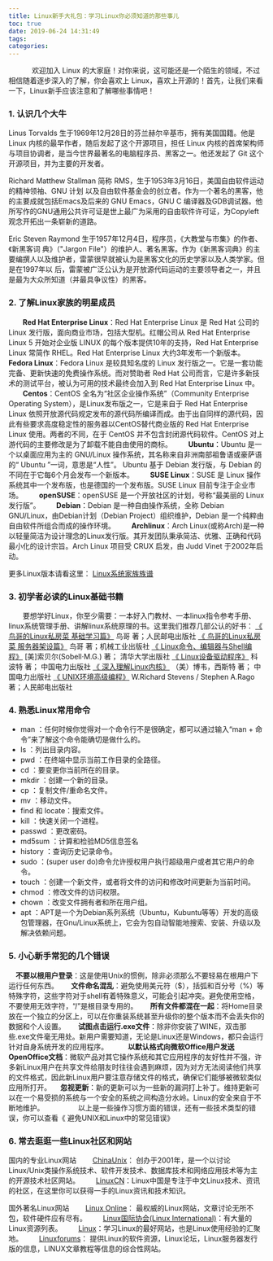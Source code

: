 ```yaml
---
title: Linux新手大礼包：学习Linux你必须知道的那些事儿
toc: true
date: 2019-06-24 14:31:49
tags:
categories:
---
```


　
　　欢迎加入 Linux 的大家庭！对你来说，这可能还是一个陌生的领域，不过相信随着逐步深入的了解，你会喜欢上 Linux，喜欢上开源的！首先，让我们来看一下，Linux新手应该注意和了解哪些事情吧！

### 1. 认识几个大牛

Linus Torvalds
生于1969年12月28日的芬兰赫尔辛基市，拥有美国国籍。他是 Linux 内核的最早作者，随后发起了这个开源项目，担任 Linux 内核的首席架构师与项目协调者，是当今世界最著名的电脑程序员、黑客之一。他还发起了 Git 这个开源项目，并为主要的开发者。

Richard Matthew Stallman
简称 RMS，生于1953年3月16日，美国自由软件运动的精神领袖、GNU 计划 以及自由软件基金会的创立者。作为一个著名的黑客，他的主要成就包括Emacs及后来的 GNU Emacs，GNU C 编译器及GDB调试器。他所写作的GNU通用公共许可证是世上最广为采用的自由软件许可证，为Copyleft观念开拓出一条崭新的道路。

Eric Steven Raymond
生于1957年12月4日，程序员，《大教堂与市集》的作者、《新黑客词 典》（"Jargon File"）的维护人、著名黑客。作为《新黑客词典》的主要编撰人以及维护者，雷蒙很早就被认为是黑客文化的历史学家以及人类学家。但是在1997年以 后，雷蒙被广泛公认为是开放源代码运动的主要领导者之一，并且是最为大众所知道（并最具争议性）的黑客。

### 2. 了解Linux家族的明星成员
　　**Red Hat Enterprise Linux**：Red Hat Enterprise Linux 是 Red Hat 公司的 Linux 发行版，面向商业市场，包括大型机。红帽公司从 Red Hat Enterprise Linux 5 开始对企业版 LINUX 的每个版本提供10年的支持，Red Hat Enterprise Linux 常简作 RHEL。Red Hat Enterprise Linux 大约3年发布一个新版本。
　　**Fedora Linux**：Fedora Linux 是较具知名度的 Linux 发行版之一。它是一套功能完备、更新快速的免费操作系统。而对赞助者 Red Hat 公司而言，它是许多新技术的测试平台，被认为可用的技术最终会加入到 Red Hat Enterprise Linux 中。
　　**Centos**：CentOS 全名为“社区企业操作系统”（Community Enterprise Operating System），是Linux发布版之一，它是来自于 Red Hat Enterprise Linux 依照开放源代码规定发布的源代码所编译而成。由于出自同样的源代码，因此有些要求高度稳定性的服务器以CentOS替代商业版的 Red Hat Enterprise Linux 使用。两者的不同，在于 CentOS 并不包含封闭源代码软件。CentOS 对上游代码的主要修改是为了卸载不能自由使用的商标。
　　**Ubuntu**：Ubuntu 是一个以桌面应用为主的 GNU/Linux 操作系统，其名称来自非洲南部祖鲁语或豪萨语的“ Ubuntu ”一词，意思是“人性”。 Ubuntu 基于 Debian 发行版，与 Debian 的不同在于它每6个月会发布一个新版本。
　　**SUSE Linux**：SUSE 是 Linux 操作系统其中一个发布版，也是德国的一个发布版。SUSE Linux 目前专注于企业市场。
　　**openSUSE**：openSUSE 是一个开放社区的计划，号称“最美丽的 Linux 发行版”。
　　**Debian**：Debian 是一种自由操作系统，全称 Debian GNU/Linux，由Debian计划（Debian Project）组织维护，Debian 是一个纯粹由自由软件所组合而成的操作环境。
　　**Archlinux**：Arch Linux(或称Arch)是一种以轻量简洁为设计理念的Linux发行版。其开发团队秉承简洁、优雅、正确和代码最小化的设计宗旨。Arch Linux 项目受 CRUX 启发，由 Judd Vinet 于2002年启动。

更多Linux版本请看这里： [Linux系统家族族谱](https://code.csdn.net/groups/7587/discources/935281)

### 3. 初学者必读的Linux基础书籍　　
　　要想学好Linux，你至少需要：一本好入门教材、一本linux指令参考手册、linux系统管理手册、讲解linux系统原理的书。这里我们推荐几部公认的好书：
 [《 鸟哥的Linux私房菜 基础学习篇》](http://book.douban.com/subject/4889838/) 鸟哥 著；人民邮电出版社
 [《 鸟哥的Linux私房菜 服务器架设篇》](http://book.douban.com/subject/10794788/)  鸟哥 著；机械工业出版社
 [《 Linux命令、编辑器与Shell编程》](http://book.douban.com/subject/25750712/) [美]索贝尔(Sobell·M.G.) 著； 清华大学出版社
 [《 Linux设备驱动程序》](http://book.douban.com/subject/1723151/) 科波特 著； 中国电力出版社
 [《 深入理解Linux内核》](http://book.douban.com/subject/2287506/) （美）博韦，西斯特 著； 中国电力出版社
 [《 UNIX环境高级编程》](http://book.douban.com/subject/1788421/)  W.Richard Stevens / Stephen A.Rago 著；人民邮电出版社

### 4. 熟悉Linux常用命令

 * man ：任何时候你觉得对一个命令行不是很确定，都可以通过输入“man + 命令”来了解这个命令能确切是做什么的。
 * ls ：列出目录内容。
 * pwd ：在终端中显示当前工作目录的全路径。
 * cd ：要变更你当前所在的目录。
 * mkdir ：创建一个新的目录。
 * cp ：复制文件/重命名文件。
 * mv ：移动文件。
 * find 和 locate：搜索文件。
 * kill ：快速关闭一个进程。
 * passwd ：更改密码。
 * md5sum ：计算和检验MD5信息签名
 * history ：查询历史记录命令。
 * sudo ：(super user do)命令允许授权用户执行超级用户或者其它用户的命令。
 * touch ：创建一个新文件，或者将文件的访问和修改时间更新为当前时间。
 * chmod ：修改文件的访问权限。
 * chown ：改变文件拥有者和所在用户组。
 * apt ：APT是一个为Debian系列系统（Ubuntu，Kubuntu等等）开发的高级包管理器，在Gnu/Linux系统上，它会为包自动智能地搜索、安装、升级以及解决依赖问题。

### 5. 小心新手常犯的几个错误　
　**不要以根用户登录**：这是使用Unix的惯例，除非必须那么不要轻易在根用户下运行任何东西。　
　**文件命名混乱**：避免使用美元符（$），括弧和百分号（%）等特殊字符，这些字符对于shell有着特殊意义，可能会引起冲突。避免使用空格，不要使用无效字符，“/”是根目录专用的。　
　**所有文件都混在一起**：将Home目录放在一个独立的分区上，可以在你重装系统甚至升级你的整个版本而不会丢失你的数据和个人设置。　
　**试图点击运行.exe文件**：除非你安装了WINE，双击那些.exe文件毫无用处。新用户需要知道，无论是Linux还是Windows，都只会运行针对自身系统开发的应用程序。　　
　**以默认格式向微软Office用户发送OpenOffice文档**：微软产品对其它操作系统和其它应用程序的友好性并不强，许多新Linux用户在共享文件给朋友时往往会遇到麻烦，因为对方无法阅读他们共享的文件格式，因此新Linux用户要注意存储文件的格式，确保它们能够被微软类似应用所打开。
　**忽视更新**：新的更新可以为一些新的漏洞打上补丁。维持更新可以在一个易受损的系统与一个安全的系统之间构造分水岭。Linux的安全来自于不断地维护。　　　　
　以上是一些操作习惯方面的错误，还有一些技术类型的错误，你可以查看《 避免UNIX和Linux中的常见错误》

### 6. 常去逛逛一些Linux社区和网站

国内的专业Linux网站
　　[ChinaUnix](http://www.chinaunix.net/)： 创办于2001年，是一个以讨论Linux/Unix类操作系统技术、软件开发技术、数据库技术和网络应用技术等为主的开源技术社区网站。 
　　[LinuxCN](http://linux.cn/)：Linux中国是专注于中文Linux技术、资讯的社区，在这里你可以获得一手的Linux资讯和技术知识。

国外著名Linux网站
　　[Linux Online](http://www.linux.org/)： 最权威的Linux网站，文章讨论无所不包，软件硬件应有尽有。
　　[Linux国际协会(Linux International)](http://li.org/)：有大量的Linux资源列表。
　　[Linux](http://www.linux.com/)：学习Linux的最好网站，也是Linux使用经验的汇聚地。
　　[Linuxforums](http://www.linuxforums.org/)： 提供Linux的软件资源，Linux论坛，Linux服务器发行版的信息，LINUX文章教程等信息的综合性网站。

